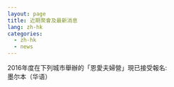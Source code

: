 ```yaml
---
layout: page
title: 近期聚會及最新消息
lang: zh-hk
categories: 
  - zh-hk
  - news
--- 
```

2016年度在下列城市舉辦的「恩愛夫婦營」現已接受報名:<br>
墨尔本（华语）
